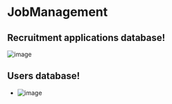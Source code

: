# JobManagement

## Recruitment applications database!

![image](https://user-images.githubusercontent.com/96385473/212551915-9d5a1dd0-fda1-4fa1-9e99-c0c9e8ed6194.png)

## Users database!

- ![image](https://user-images.githubusercontent.com/96385473/212551982-cba5f0c0-717c-42af-80d8-beefdac3262a.png)
